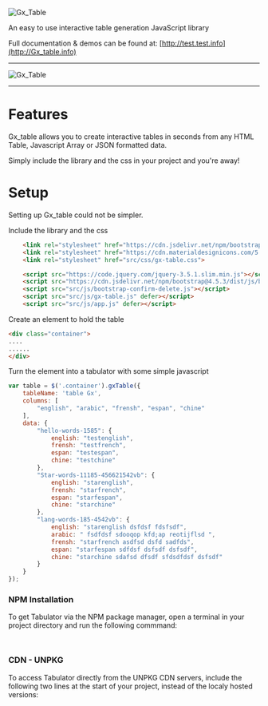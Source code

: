 
![Gx_Table](http://olifolkerd.github.io/Gx_table/images/Gx_table.png)

An easy to use interactive table generation JavaScript library

Full documentation & demos can be found at: [http://test.test.info](http://Gx_table.info)
***
![Gx_Table](http://Gx_table.info/images/tabulator_table.jpg)
***

Features
================================
Gx_table allows you to create interactive tables in seconds from any HTML Table, Javascript Array or JSON formatted data.

Simply include the library and the css in your project and you're away!


Setup
================================
Setting up Gx_table could not be simpler.

Include the library and the css
```html
    <link rel="stylesheet" href="https://cdn.jsdelivr.net/npm/bootstrap@4.5.3/dist/css/bootstrap.min.css" >
    <link rel="stylesheet" href="https://cdn.materialdesignicons.com/5.6.55/css/materialdesignicons.min.css">
    <link rel="stylesheet" href="src/css/gx-table.css">

    <script src="https://code.jquery.com/jquery-3.5.1.slim.min.js"></script>
    <script src="https://cdn.jsdelivr.net/npm/bootstrap@4.5.3/dist/js/bootstrap.bundle.min.js"></script>
    <script src="src/js/bootstrap-confirm-delete.js"></script>
    <script src="src/js/gx-table.js" defer></script>
    <script src="src/js/app.js" defer></script>
```

Create an element to hold the table
```html
<div class="container">
....
......    
</div>
```

Turn the element into a tabulator with some simple javascript
```js
var table = $('.container').gxTable({
    tableName: 'table Gx',
    columns: [
        "english", "arabic", "frensh", "espan", "chine"
    ],
    data: {
        "hello-words-1585": {
            english: "testenglish",
            frensh: "testfrench",
            espan: "testespan",
            chine: "testchine"
        },
        "Star-words-11185-456621542vb": {
            english: "starenglish",
            frensh: "starfrench",
            espan: "starfespan",
            chine: "starchine"
        },
        "lang-words-185-4542vb": {
            english: "starenglish dsfdsf fdsfsdf",
            arabic: " fsdfdsf sdooqop kfd;ap reotijflsd ",
            frensh: "starfrench asdfsd dsfd sadfds",
            espan: "starfespan sdfdsf dsfsdf dsfsdf",
            chine: "starchine sdafsd dfsdf sfdsdfdsf dsfsdf"
        }
    }
});
```


### NPM Installation
To get Tabulator via the NPM package manager, open a terminal in your project directory and run the following commmand:
```


```

### CDN - UNPKG
To access Tabulator directly from the UNPKG CDN servers, include the following two lines at the start of your project, instead of the localy hosted versions:
```html



```